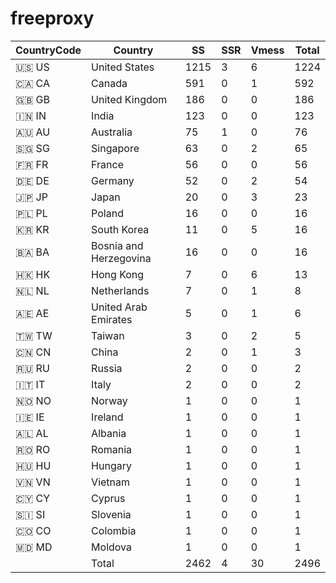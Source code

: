 # freeproxy

|CountryCode|Country|SS|SSR|Vmess|Total|
|  ----  | ----  |  ----  | ----  |  ----  | ----  |
|🇺🇸 US|United States|1215|3|6|1224|
|🇨🇦 CA|Canada|591|0|1|592|
|🇬🇧 GB|United Kingdom|186|0|0|186|
|🇮🇳 IN|India|123|0|0|123|
|🇦🇺 AU|Australia|75|1|0|76|
|🇸🇬 SG|Singapore|63|0|2|65|
|🇫🇷 FR|France|56|0|0|56|
|🇩🇪 DE|Germany|52|0|2|54|
|🇯🇵 JP|Japan|20|0|3|23|
|🇵🇱 PL|Poland|16|0|0|16|
|🇰🇷 KR|South Korea|11|0|5|16|
|🇧🇦 BA|Bosnia and Herzegovina|16|0|0|16|
|🇭🇰 HK|Hong Kong|7|0|6|13|
|🇳🇱 NL|Netherlands|7|0|1|8|
|🇦🇪 AE|United Arab Emirates|5|0|1|6|
|🇹🇼 TW|Taiwan|3|0|2|5|
|🇨🇳 CN|China|2|0|1|3|
|🇷🇺 RU|Russia|2|0|0|2|
|🇮🇹 IT|Italy|2|0|0|2|
|🇳🇴 NO|Norway|1|0|0|1|
|🇮🇪 IE|Ireland|1|0|0|1|
|🇦🇱 AL|Albania|1|0|0|1|
|🇷🇴 RO|Romania|1|0|0|1|
|🇭🇺 HU|Hungary|1|0|0|1|
|🇻🇳 VN|Vietnam|1|0|0|1|
|🇨🇾 CY|Cyprus|1|0|0|1|
|🇸🇮 SI|Slovenia|1|0|0|1|
|🇨🇴 CO|Colombia|1|0|0|1|
|🇲🇩 MD|Moldova|1|0|0|1|
||Total|2462|4|30|2496|
